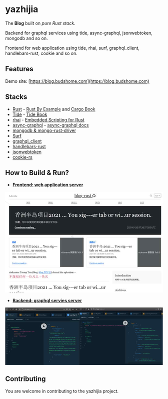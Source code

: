 # yazhijia

The **Blog** built on *pure Rust stack*. 

Backend for graphql services using tide, async-graphql, jsonwebtoken, mongodb and so on. 

Frontend for web application using tide, rhai, surf, graphql_client, handlebars-rust, cookie and so on.

## Features

Demo site: [https://blog.budshome.com](https://blog.budshome.com)

## Stacks

- [Rust](https://github.com/rust-lang/rust) - [Rust By Example](https://rust-by-example.budshome.com) and [Cargo Book](https://cargo.budshome.com)
- [Tide](https://crates.io/crates/tide) - [Tide Book](https://tide.budshome.com)
- [rhai](https://crates.io/crates/rhai) - [Embedded Scripting for Rust](https://rhai.budshome.com)
- [async-graphql](https://crates.io/crates/async-graphql) - [async-graphql docs](https://async-graphql.budshome.com)
- [mongodb & mongo-rust-driver](https://crates.io/crates/mongodb)
- [Surf](https://crates.io/crates/surf)
- [graphql_client](https://crates.io/crates/graphql_client)
- [handlebars-rust](https://crates.io/crates/handlebars)
- [jsonwebtoken](https://crates.io/crates/jsonwebtoken)
- [cookie-rs](https://crates.io/crates/cookie)

## How to Build & Run?

- [**Frontend: web application server**](./frontend/README.md)

![Frontend Image](./screenshot/client.jpg)

- [**Backend: graphql servies server**](./backend/README.md)

![Graphql Image](./screenshot/graphql.jpg)

## Contributing

You are welcome in contributing to the yazhijia project.

